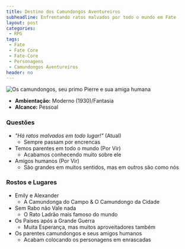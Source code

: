 ```yaml
---
title: Destino dos Camundongos Aventureiros
subheadline: Enfrentando ratos malvados por todo o mundo em Fate
layout: post
categories:
 - RPG
tags:
 - Fate
 - Fate Core
 - Fate-Core
 - Personagens
 - Camundongos Aventureiros
header: no
---
```


![Os camundongos, seu primo Pierre e sua amiga humana](http://emilyealexander.no.comunidades.net/caumundongos%20%284%29.gif)

- **Ambientação:** Moderno (1930)/Fantasia
- **Alcance:** Pessoal

### Questões

- _"Há ratos malvados em todo lugar!"_ (Atual)
	- Sempre passam por encrencas
- Temos parentes em todo o mundo (Por Vir)
	- Acabamos conhecendo muito sobre ele
- Amigos humanos (Por Vir)
	- São grandes em muitos sentidos, mas em outros são como nós

### Rostos e Lugares

- Emily e Alexander
	- A Camundonga do Campo & O Camundongo da Cidade
- Sem Rabo não Vale nada
	- O Rato Ladrão mais famoso do mundo
- Os Paises após a Grande Guerra
	- Muita Esperança, mas muitos aproveitadores também
- Os parentes camundongos e seus amigos humanos
	- Acabam colocando os personagens em enrascadas
